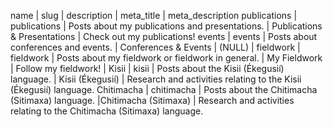 name | slug | description | meta_title | meta_description
publications | publications | Posts about my publications and presentations. | Publications & Presentations | Check out my publications!
events | events | Posts about conferences and events. | Conferences & Events | (NULL) |
fieldwork | fieldwork | Posts about my fieldwork or fieldwork in general. | My Fieldwork | Follow my fieldwork! |
Kisii | kisii | Posts about the Kisii (Ékegusií) language. | Kisii (Ékegusií) | Research and activities relating to the Kisii (Ékegusií) language.
Chitimacha | chitimacha | Posts about the Chitimacha (Sitimaxa) language. |Chitimacha (Sitimaxa) | Research and activities relating to the Chitimacha (Sitimaxa) language.

